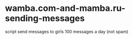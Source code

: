 wamba.com-and-mamba.ru-sending-messages
=======================================

script send messages to girls 100 messages a day (not spam)
